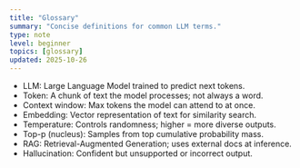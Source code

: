 ```yaml
---
title: "Glossary"
summary: "Concise definitions for common LLM terms."
type: note
level: beginner
topics: [glossary]
updated: 2025-10-26
---
```


- LLM: Large Language Model trained to predict next tokens.
- Token: A chunk of text the model processes; not always a word.
- Context window: Max tokens the model can attend to at once.
- Embedding: Vector representation of text for similarity search.
- Temperature: Controls randomness; higher = more diverse outputs.
- Top-p (nucleus): Samples from top cumulative probability mass.
- RAG: Retrieval-Augmented Generation; uses external docs at inference.
- Hallucination: Confident but unsupported or incorrect output.
